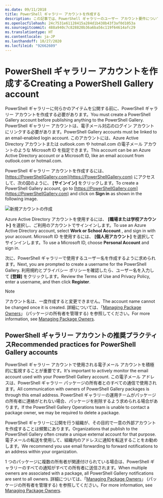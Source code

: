```yaml
---
ms.date: 09/11/2018
title: PowerShell ギャラリー アカウントを作成する
description: この記事では、PowerShell ギャラリーのユーザー アカウント要件について説明します
ms.openlocfilehash: 24c7531e61128415a284d1b438b43f3af0d1053a
ms.sourcegitcommit: 488a940c7c828820b36a6ba56c119f64614afc29
ms.translationtype: HT
ms.contentlocale: ja-JP
ms.lasthandoff: 10/27/2020
ms.locfileid: "92662609"
---
```

# <a name="creating-a-powershell-gallery-account"></a><span data-ttu-id="f2daf-103">PowerShell ギャラリー アカウントを作成する</span><span class="sxs-lookup"><span data-stu-id="f2daf-103">Creating a PowerShell Gallery account</span></span>

<span data-ttu-id="f2daf-104">PowerShell ギャラリーに何らかのアイテムを公開する前に、PowerShell ギャラリー アカウントを作成する必要があります。</span><span class="sxs-lookup"><span data-stu-id="f2daf-104">You must create a PowerShell Gallery account before publishing anything to the PowerShell Gallery.</span></span>
<span data-ttu-id="f2daf-105">PowerShell ギャラリー アカウントは、電子メール対応のログイン アカウントにリンクする必要があります。</span><span class="sxs-lookup"><span data-stu-id="f2daf-105">PowerShell Gallery accounts must be linked to an email-enabled login account.</span></span> <span data-ttu-id="f2daf-106">このアカウントには、Azure Active Directory アカウントまたは outlook.com や hotmail.com の電子メール アカウントのような Microsoft ID を指定できます。</span><span class="sxs-lookup"><span data-stu-id="f2daf-106">This account can be an Azure Active Directory account or a Microsoft ID, like an email account from outlook.com or hotmail.com.</span></span>

<span data-ttu-id="f2daf-107">PowerShell ギャラリー アカウントを作成するには、 [https://PowerShellGallery.com](https://PowerShellGallery.com) にアクセスして、次の図のように、 **[サインイン]** をクリックします。</span><span class="sxs-lookup"><span data-stu-id="f2daf-107">To create a PowerShell Gallery account, go to [https://PowerShellGallery.com](https://PowerShellGallery.com) and click on **Sign in** as shown in the following image.</span></span>

![新規アカウントの作成](media/creating-an-account/CreateAccount-Register.png)

<span data-ttu-id="f2daf-109">Azure Active Directory アカウントを使用するには、 **[職場または学校アカウント]** を選択し、ご利用のアカウントでサインインします。</span><span class="sxs-lookup"><span data-stu-id="f2daf-109">To use an Azure Active Directory account, select **Work or School Account** , and sign in with your account.</span></span> <span data-ttu-id="f2daf-110">Microsoft ID を使用するには、 **[個人用アカウント]** を選択してサインインします。</span><span class="sxs-lookup"><span data-stu-id="f2daf-110">To use a Microsoft ID, choose **Personal Account** and sign in.</span></span>

<span data-ttu-id="f2daf-111">次に、PowerShell ギャラリーで使用するユーザー名を作成するように求められます。</span><span class="sxs-lookup"><span data-stu-id="f2daf-111">Next, you are prompted to create a username for the PowerShell Gallery.</span></span> <span data-ttu-id="f2daf-112">利用規約とプライバシー ポリシーを確認したら、ユーザー名を入力して **[登録]** をクリックします。</span><span class="sxs-lookup"><span data-stu-id="f2daf-112">Review the Terms of Use and Privacy Policy, enter a username, and then click **Register**.</span></span>

> [!NOTE]
> <span data-ttu-id="f2daf-113">アカウント名は、一度作成すると変更できません。</span><span class="sxs-lookup"><span data-stu-id="f2daf-113">The account name cannot be changed once it is created.</span></span> <span data-ttu-id="f2daf-114">詳細については、「[Managing Package Owners](managing-package-owners.md)」 (パッケージの所有者を管理する) を参照してください。</span><span class="sxs-lookup"><span data-stu-id="f2daf-114">For more information, see [Managing Package Owners](managing-package-owners.md).</span></span>

## <a name="recommended-practices-for-powershell-gallery-accounts"></a><span data-ttu-id="f2daf-115">PowerShell ギャラリー アカウントの推奨プラクティス</span><span class="sxs-lookup"><span data-stu-id="f2daf-115">Recommended practices for PowerShell Gallery accounts</span></span>

<span data-ttu-id="f2daf-116">PowerShell ギャラリー アカウントで使用される電子メール アカウントを積極的に監視することが重要です。</span><span class="sxs-lookup"><span data-stu-id="f2daf-116">It's important to actively monitor the email account used with your PowerShell Gallery account.</span></span> <span data-ttu-id="f2daf-117">この電子メール アドレスは、PowerShell ギャラリー パッケージの所有者とのすべての通信で使用されます。</span><span class="sxs-lookup"><span data-stu-id="f2daf-117">All communication with owners of PowerShell Gallery packages is through this email address.</span></span> <span data-ttu-id="f2daf-118">PowerShell ギャラリーの運用チームがパッケージの所有者に連絡がとれない場合、パッケージを削除するよう求められる場合があります。</span><span class="sxs-lookup"><span data-stu-id="f2daf-118">If the PowerShell Gallery Operations team is unable to contact a package owner, we may be required to delete a package.</span></span>

<span data-ttu-id="f2daf-119">PowerShell ギャラリーに公開を行う組織が、その目的で一意の外部アカウントを作成することは頻繁にあります。</span><span class="sxs-lookup"><span data-stu-id="f2daf-119">Organizations that publish to the PowerShell Gallery often create a unique external account for that purpose.</span></span> <span data-ttu-id="f2daf-120">電子メールの転送を使用して、組織内のアドレスに通知を転送することをお勧めします。</span><span class="sxs-lookup"><span data-stu-id="f2daf-120">We recommend you use email forwarding to forward notifications to an address within your organization.</span></span>

<span data-ttu-id="f2daf-121">1 つのパッケージに複数の所有者が関連付けられている場合は、PowerShell ギャラリーのすべての通知がすべての所有者に送信されます。</span><span class="sxs-lookup"><span data-stu-id="f2daf-121">When multiple owners are associated with a package, all PowerShell Gallery notifications are sent to all owners.</span></span> <span data-ttu-id="f2daf-122">詳細については、「[Managing Package Owners](managing-package-owners.md)」 (パッケージの所有者を管理する) を参照してください。</span><span class="sxs-lookup"><span data-stu-id="f2daf-122">For more information, see [Managing Package Owners](managing-package-owners.md).</span></span>
